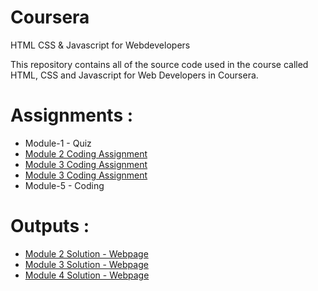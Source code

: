 # Coursera
HTML CSS & Javascript for Webdevelopers

This repository contains all of the source code used in the course called HTML, CSS and Javascript for Web Developers in Coursera.

# Assignments :

* Module-1 - Quiz 
* [Module 2 Coding Assignment](https://github.com/jhu-ep-coursera/fullstack-course4/blob/master/assignments/assignment2/Assignment-2.md)
* [Module 3 Coding Assignment](https://github.com/jhu-ep-coursera/fullstack-course4/blob/master/assignments/assignment3/Assignment-3.md)
* [Module 3 Coding Assignment](https://github.com/jhu-ep-coursera/fullstack-course4/blob/master/assignments/assignment4/Assignment-4.md)
* Module-5 - Coding

# Outputs :

* <a href="https://ysfaydin0.github.io/coursera/module2-solution/index.html" target="_blank">Module 2 Solution - Webpage</a>
* <a href="https://ysfaydin0.github.io/coursera/module3-solution/index.html" target="_blank">Module 3 Solution - Webpage</a>
* <a href="https://ysfaydin0.github.io/coursera/module4-solution/index.html" target="_blank">Module 4 Solution - Webpage</a>

